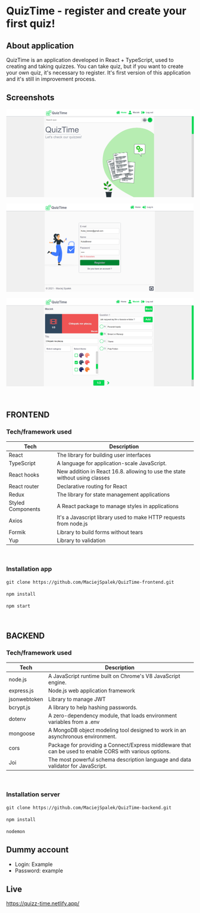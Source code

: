 # QuizTime - register and create your first quiz!

## About application

QuizTime is an application developed in React + TypeScript, used to creating and taking quizzes.
You can take quiz, but if you want to create your own quiz, it's necessary to register. It's first version of this application and it's still in improvement process.

## Screenshots

![Screenshot](src/assets/ReadmePhoto.png)

![Screenshot](src/assets/RegistrationPhoto.png)

![Screenshot](src/assets/AddingPanelPhoto.png)

&nbsp;

## FRONTEND

### Tech/framework used

| Tech              | Description                                                                 |
| ----------------- | --------------------------------------------------------------------------- |
| React             | The library for building user interfaces                                    |
| TypeScript        | A language for application-scale JavaScript.                                |
| React hooks       | New addition in React 16.8. allowing to use the state without using classes |
| React router      | Declarative routing for React                                               |
| Redux             | The library for state management applications                               |
| Styled Components | A React package to manage styles in applications                            |
| Axios             | It's a Javascript library used to make HTTP requests from node.js           |
| Formik            | Library to build forms without tears                                        |
| Yup               | Library to validation                                                       |

&nbsp;

### Installation app

```
git clone https://github.com/MaciejSpalek/QuizTime-frontend.git

npm install

npm start
```

&nbsp;

## BACKEND

### Tech/framework used 

| Tech         | Description                                                                                              |
| - | - |
| node.js      | A JavaScript runtime built on Chrome's V8 JavaScript engine.                                             |
| express.js   | Node.js web application framework                                                                        |
| jsonwebtoken | Library to manage JWT                                                                                    |
| bcrypt.js    | A library to help hashing passwords.                                                                     |
| dotenv       | A zero-dependency module, that loads environment variables from a .env                                   |
| mongoose     | A MongoDB object modeling tool designed to work in an asynchronous environment.                          |
| cors         | Package for providing a Connect/Express middleware that can be used to enable CORS with various options. |
| Joi          | The most powerful schema description language and data validator for JavaScript.                         |

&nbsp;

### Installation server

```
git clone https://github.com/MaciejSpalek/QuizTime-backend.git

npm install

nodemon
```

## Dummy account

* Login: Example
* Password: example

## Live

<https://quizz-time.netlify.app/>
